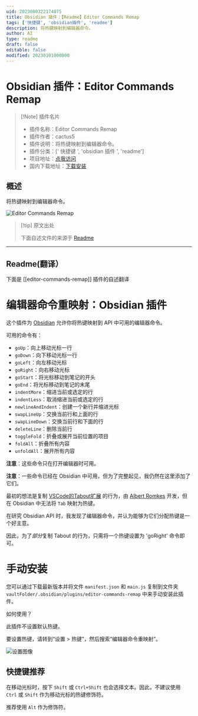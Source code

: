 ```yaml
---
uid: 2023080322174075
title: Obsidian 插件：【Readme】Editor Commands Remap
tags: ['快捷键', 'obsidian插件', 'readme']
description: 将热键映射到编辑器命令。
author: AI
type: readme
draft: false
editable: false
modified: 20230101000000
---
```


# Obsidian 插件：Editor Commands Remap

> [!Note] 插件名片
> - 插件名称：Editor Commands Remap
> - 插件作者：cactus5
> - 插件说明：将热键映射到编辑器命令。
> - 插件分类：[' 快捷键 ', 'obsidian 插件 ', 'readme']
> - 项目地址：[点我访问](https://github.com/c4ctus5/editor-commands-remap)
> - 国内下载地址：[下载安装](https://pkmer.cn/products/plugin/pluginMarket/?editor-commands-remap)

## 概述

将热键映射到编辑器命令。

![Editor Commands Remap](https://cdn.pkmer.cn/covers/editor-commands-remap.png!pkmer)

> [!tip] 原文出处
>
>下面自述文件的来源于 [Readme](https://ghproxy.net/https://raw.githubusercontent.com/c4ctus5/editor-commands-remap/master/README.md)
>

---

## Readme(翻译）

下面是 [[editor-commands-remap]] 插件的自述翻译

# 编辑器命令重映射：Obsidian 插件

这个插件为 [Obsidian](https://obsidian.md) 允许你将热键映射到 API 中可用的编辑器命令。

可用的命令有：

- `goUp`：向上移动光标一行
- `goDown`：向下移动光标一行
- `goLeft`：向左移动光标
- `goRight`：向右移动光标
- `goStart`：将光标移动到笔记的开头
- `goEnd`：将光标移动到笔记的末尾
- `indentMore`：缩进当前或选定的行
- `indentLess`：取消缩进当前或选定的行
- `newlineAndIndent`：创建一个新行并缩进光标
- `swapLineUp`：交换当前行和上面的行
- `swapLineDown`：交换当前行和下面的行
- `deleteLine`：删除当前行
- `toggleFold`：折叠或展开当前位置的项目
- `foldAll`：折叠所有内容
- `unfoldAll`：展开所有内容

**注意**：这些命令只在打开编辑器时可用。

**注意**：一些命令已经在 Obsidian 中可用，但为了完整起见，我仍然在这里添加了它们。

最初的想法是复制 [VSCode的Tabout扩展](https://github.com/albertromkes/tabout) 的行为，由 [Albert Romkes](https://github.com/albertromkes) 开发，但在 Obsidian 中无法将 `Tab` 映射为热键。

在研究 Obsidian API 时，我发现了编辑器命令，并认为能够为它们分配热键是一个好主意。

因此，为了*部分*复制 Tabout 的行为，只需将一个热键设置为 'goRight' 命令即可。

# 手动安装

您可以通过下载最新版本并将文件 `manifest.json` 和 `main.js` 复制到文件夹 `vaultFolder/.obsidian/plugins/editor-commands-remap` 中来手动安装此插件。

如何使用？

此插件不设置默认热键。

要设置热键，请转到“设置 > 热键”，然后搜索“编辑器命令重映射”。

![设置图像](./img/settings.png)

## 快捷键推荐

在移动光标时，按下 `Shift` 或 `Ctrl+Shift` 也会选择文本。因此，不建议使用 `Ctrl` 或 `Shift` 作为移动光标的热键修饰符。

推荐使用 `Alt` 作为修饰符。

